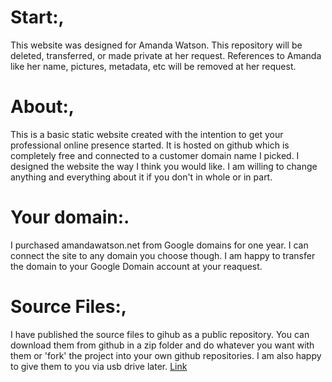 # Start:,

This website was designed for Amanda Watson. 
This repository will be deleted, transferred, or made private at her request.
References to Amanda like her name, pictures, metadata, etc will be removed at her request.

# About:,

This is a basic static website created with the intention to get your professional online presence started. It is hosted on github which is completely free and connected to a customer domain name I picked. I designed the website the way I think you would like. I am willing to change anything and everything about it if you don't in whole or in part. 

# Your domain:.

I purchased amandawatson.net from Google domains for one year. I can connect the site to any domain you choose though. I am happy to transfer the domain to your Google Domain account at your reaquest.

# Source Files:,

I have published the source files to gihub as a public repository. You can download them from github in a zip folder and do whatever you want with them or 'fork' the project into your own github repositories.  I am also happy to give them to you via usb drive later.
<a href="https://github.com/micah4thewin/amanda/" alt="Amanda Watson Source Files">Link</a>

